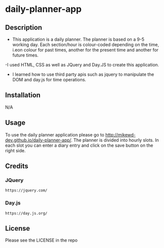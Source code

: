 # daily-planner-app

## Description

- This application is a daily planner. The planner is based on a 9-5 working day. Each section/hour is colour-coded depending on the time, i.eon colour for past times, another for the present time and another for future times.

-I used HTML, CSS as well as JQuery and Day.JS to create this application.

- I learned how to use third party apis such as jquery to manipulate the DOM and day.js for time operations.

## Installation

N/A

## Usage

To use the daily planner application please go to http://mikewd-dev.github.io/daily-planner-app/. The planner is divided into hourly slots. In each slot you can enter a diary entry and click on the save button on the right side.

## Credits

### JQuery
    https://jquery.com/

### Day.js
    https://day.js.org/

## License

Please see the LICENSE in the repo